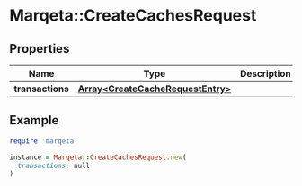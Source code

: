 # Marqeta::CreateCachesRequest

## Properties

| Name | Type | Description | Notes |
| ---- | ---- | ----------- | ----- |
| **transactions** | [**Array&lt;CreateCacheRequestEntry&gt;**](CreateCacheRequestEntry.md) |  |  |

## Example

```ruby
require 'marqeta'

instance = Marqeta::CreateCachesRequest.new(
  transactions: null
)
```

